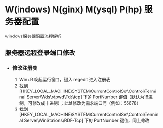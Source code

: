 # W(indows) N(ginx) M(ysql) P(hp) 服务器配置

windows服务器配置流程解析


## 服务器远程登录端口修改

* ### 修改注册表

    1. Win+R 唤起运行窗口，键入 regedit 进入注册表
    2. 找到 [HKEY_LOCAL_MACHINE\SYSTEM\CurrentControlSet\Control\Terminal Server\Wds\rdpwd\Tds\tcp] 下的 PortNumber 键值（默认为16进制，可修改成十进制）；此处修改为需求端口号（例如：55678）
    3. 找到 [HKEY_LOCAL_MACHINE\SYSTEM\CurrentControlSet\Control\Tenninal Server\WinStations\RDP-Tcp] 下的 PortNumber 键值，同上修改